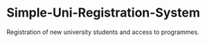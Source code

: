 # Simple-Uni-Registration-System

Registration of new university students and access to programmes.
